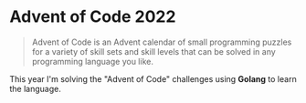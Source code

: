 # Advent of Code 2022

> Advent of Code is an Advent calendar of small programming puzzles for a variety of skill sets and skill levels that can be solved in any programming language you like.

This year I'm solving the "Advent of Code" challenges using **Golang** to learn the language.
